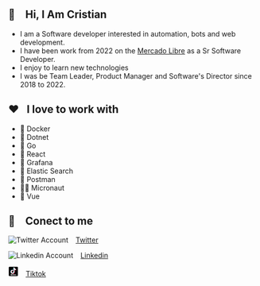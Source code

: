 
## 👋 &ensp;  Hi, I Am Cristian

- I am a Software developer interested in automation, bots and web development. 
- I have been work from 2022 on the [Mercado Libre](https://www.mercadolibre.com.co/) as a Sr Software Developer.
- I enjoy to learn new technologies
- I was be Team Leader, Product Manager and Software's Director since 2018 to 2022. 

 
## ❤️&ensp; I love to work with

- 🐳 Docker
- 🦄 Dotnet
- 🦫 Go 
- 🧬 React
- 🔎 Grafana
- 🤖 Elastic Search
- 🚀 Postman
- 🧑‍🚀 Micronaut
- 🧩 Vue
 


## 📩 &ensp; Conect to me
 
  
  <img src="https://cdn.worldvectorlogo.com/logos/twitter-6.svg" title="Twitter" alt="Twitter Account" width="20"/> &ensp; [Twitter](https://twitter.com/cricarba)
  
  <img src="https://cdn.worldvectorlogo.com/logos/linkedin-icon-2.svg" title="Linkedin" alt="Linkedin Account" width="20"/> &ensp; [Linkedin](https://www.linkedin.com/in/cricarba) 
  
  
  
<img src="https://github.com/FrancescoXX/FrancescoXX/blob/main/tiktok-5962992_1280.webp" title="TikTok" alt="TikTok Account" width="20"/> &ensp; [Tiktok](https://www.tiktok.com/@cricarba) 
